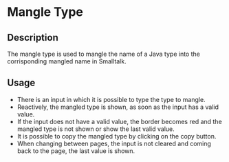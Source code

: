 # Mangle Type

## Description

The mangle type is used to mangle the name of a Java type into the corrisponding mangled name in Smalltalk.

## Usage

* There is an input in which it is possible to type the type to mangle.
* Reactively, the mangled type is shown, as soon as the input has a valid value.
* If the input does not have a valid value, the border becomes red and the mangled type is not shown or show the last valid value.
* It is possible to copy the mangled type by clicking on the copy button.
* When changing between pages, the input is not cleared and coming back to the page, the last value is shown.
